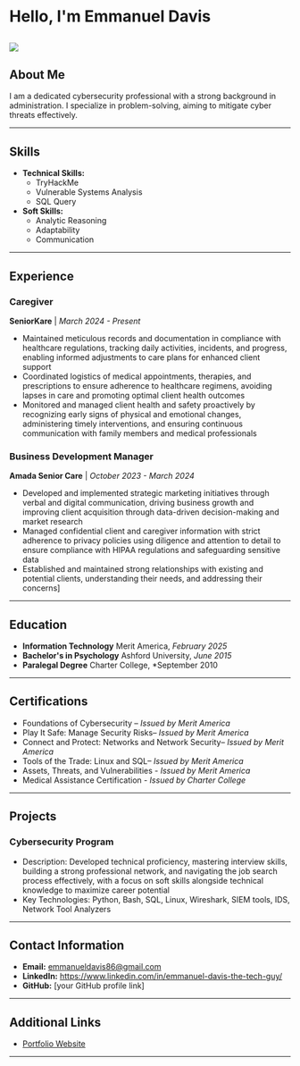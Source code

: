 # Hello, I'm Emmanuel Davis
<a href="https://www.linkedin.com/in/emmanuel-davis-the-tech-guy/"><img src="https://img.shields.io/badge/-LinkedIn-0072b1?&style=for-the-badge&logo=linkedin&logoColor=white" /></a>
---

## **About Me**
I am a dedicated cybersecurity professional with a strong background in administration. I specialize in problem-solving, aiming to mitigate cyber threats effectively.

---

## **Skills**
- **Technical Skills:**
  - TryHackMe
  - Vulnerable Systems Analysis
  - SQL Query
- **Soft Skills:**
  - Analytic Reasoning
  - Adaptability
  - Communication

---

## **Experience**
### **Caregiver**  
**SeniorKare** | *March 2024 - Present*  
- Maintained meticulous records and documentation in compliance with healthcare regulations, tracking daily activities, incidents, and progress, enabling informed adjustments to care plans for enhanced client support
- Coordinated logistics of medical appointments, therapies, and prescriptions to ensure adherence to healthcare regimens, avoiding lapses in care and promoting optimal client health outcomes
- Monitored and managed client health and safety proactively by recognizing early signs of physical and emotional changes, administering timely interventions, and ensuring continuous communication with family members and medical professionals

### **Business Development Manager**  
**Amada Senior Care** | *October 2023 - March 2024*  
- Developed and implemented strategic marketing initiatives through verbal and digital communication, driving business growth and improving client acquisition through data-driven decision-making and market research
- Managed confidential client and caregiver information with strict adherence to privacy policies using diligence and attention to detail to ensure compliance with HIPAA regulations and safeguarding sensitive data
- Established and maintained strong relationships with existing and potential clients, understanding their needs, and addressing their concerns]

---

## **Education**
- **Information Technology**
Merit America, *February 2025*
- **Bachelor's in Psychology**
Ashford University, *June 2015*
- **Paralegal Degree**
Charter College, *September 2010

---

## **Certifications**
- Foundations of Cybersecurity – *Issued by Merit America*
- Play It Safe: Manage Security Risks– *Issued by Merit America*
- Connect and Protect: Networks and Network Security– *Issued by Merit America*
- Tools of the Trade: Linux and SQL– *Issued by Merit America*
- Assets, Threats, and Vulnerabilities - *Issued by Merit America*
- Medical Assistance Certification - *Issued by Charter College*

---

## **Projects**
### **Cybersecurity Program**
- Description: Developed technical proficiency, mastering interview skills, building a strong professional network, and navigating the job search process effectively, with a focus on soft skills alongside technical knowledge to maximize career potential
- Key Technologies: Python, Bash, SQL, Linux, Wireshark, SIEM tools, IDS, Network Tool Analyzers

---

## **Contact Information**
- **Email:** emmanueldavis86@gmail.com
- **LinkedIn:** https://www.linkedin.com/in/emmanuel-davis-the-tech-guy/
- **GitHub:** [your GitHub profile link]

---

## **Additional Links**
- [Portfolio Website](#)

---
